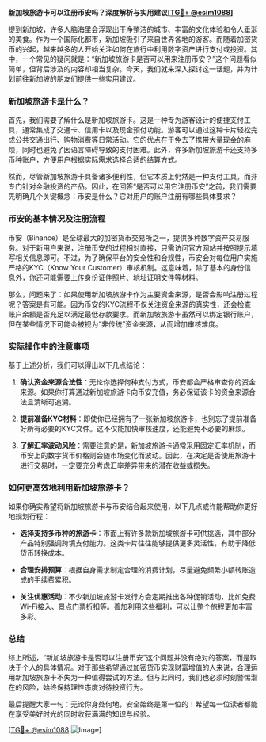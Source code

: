 **新加坡旅游卡可以注册币安吗？深度解析与实用建议[[TG💪+ @esim1088](https://t.me/s/esim1088)]**

提到新加坡，许多人脑海里会浮现出干净整洁的城市、丰富的文化体验和令人垂涎的美食。作为一个国际化都市，新加坡吸引了来自世界各地的游客。而随着加密货币的兴起，越来越多的人开始关注如何在旅行中利用数字资产进行支付或投资。其中，一个常见的疑问就是：“新加坡旅游卡是否可以用来注册币安？”这个问题看似简单，但背后涉及的内容却相当复杂。今天，我们就来深入探讨这一话题，并为计划前往新加坡的朋友们提供一些实用建议。

### 新加坡旅游卡是什么？

首先，我们需要了解什么是新加坡旅游卡。这是一种专为游客设计的便捷支付工具，通常集成了交通卡、信用卡以及现金预付功能。游客可以通过这种卡片轻松完成公共交通出行、购物消费等日常活动。它的优点在于免去了携带大量现金的麻烦，同时也避免了因语言障碍导致的支付困难。此外，许多新加坡旅游卡还支持多币种账户，方便用户根据实际需求选择合适的结算方式。

然而，尽管新加坡旅游卡具备诸多便利性，但它本质上仍然是一种支付工具，而非专门针对金融投资的产品。因此，在回答“是否可以用它注册币安”之前，我们需要先明确几个关键概念：币安是什么？它对用户的账户注册有哪些具体要求？

### 币安的基本情况及注册流程

币安（Binance）是全球最大的加密货币交易所之一，提供多种数字资产交易服务。对于新用户来说，注册币安的过程相对直接，只需访问官方网站并按照提示填写相关信息即可。不过，为了确保平台的安全性和合规性，币安会对每位用户实施严格的KYC（Know Your Customer）审核机制。这意味着，除了基本的身份信息外，你还可能需要上传身份证件照片、地址证明文件等材料。

那么，问题来了：如果使用新加坡旅游卡作为主要资金来源，是否会影响注册过程呢？答案是有可能。因为币安的KYC流程不仅关注资金来源的真实性，还会检查账户余额是否充足以满足最低存款要求。而新加坡旅游卡虽然可以绑定银行账户，但在某些情况下可能会被视为“非传统”资金来源，从而增加审核难度。

### 实际操作中的注意事项

基于上述分析，我们可以得出以下几点结论：

1. **确认资金来源合法性**：无论你选择何种支付方式，币安都会严格审查你的资金来源。如果你打算通过新加坡旅游卡向币安充值，务必保证该卡的资金来源合法且清晰可追溯。
   
2. **提前准备KYC材料**：即使你已经拥有了一张新加坡旅游卡，也别忘了提前准备好所有必要的KYC文件。这不仅能加快审核速度，还能避免不必要的麻烦。

3. **了解汇率波动风险**：需要注意的是，新加坡旅游卡通常采用固定汇率机制，而币安上的数字货币价格则会随市场变化而波动。因此，在决定是否使用旅游卡进行交易时，一定要充分考虑汇率差异带来的潜在收益或损失。

### 如何更高效地利用新加坡旅游卡？

如果你确实希望将新加坡旅游卡与币安结合起来使用，以下几点或许能帮助你更好地规划行程：

- **选择支持多币种的旅游卡**：市面上有许多款新加坡旅游卡可供挑选，其中部分产品特别强调跨境支付能力。这类卡片往往能够提供更多灵活性，有助于降低货币转换成本。
  
- **合理安排预算**：根据自身需求制定合理的消费计划，尽量避免频繁小额转账造成的手续费累积。

- **关注优惠活动**：不少新加坡旅游卡发行方会定期推出各种促销活动，比如免费Wi-Fi接入、景点门票折扣等。善加利用这些福利，可以让整个旅程更加丰富多彩。

### 总结

综上所述，“新加坡旅游卡是否可以注册币安”这个问题并没有绝对的答案，而是取决于个人的具体情况。对于那些希望通过加密货币实现财富增值的人来说，合理运用新加坡旅游卡不失为一种值得尝试的方法。但与此同时，我们也必须时刻警惕潜在的风险，始终保持理性态度对待投资行为。

最后提醒大家一句：无论你身处何地，安全始终是第一位的！希望每一位读者都能在享受美好时光的同时收获满满的知识与经验。

[[TG💪+ @esim1088](https://t.me/s/esim1088) ![Image](https://i.postimg.cc/4NQfJmqS/Snipaste-2025-05-13-00-14-12.png)]